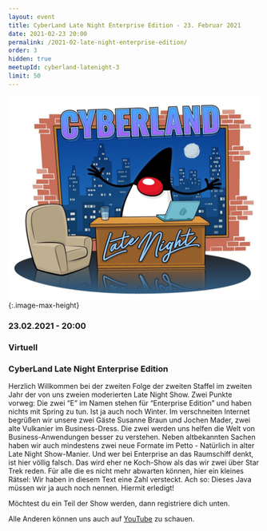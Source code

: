 ```yaml
---
layout: event
title: CyberLand Late Night Enterprise Edition - 23. Februar 2021
date: 2021-02-23 20:00
permalink: /2021-02-late-night-enterprise-edition/
order: 3
hidden: true
meetupId: cyberland-latenight-3
limit: 50
---
```


![Logo](/assets/logo/cyberland-Late-Night.jpg){:.image-max-height}

### <i class="fas fa-lg fa-calendar"></i> 23.02.2021 - 20:00

### <i class="fas fa-lg fa-globe"></i> Virtuell

### <i class="fas fa-lg fa-tv"></i> CyberLand Late Night Enterprise Edition

Herzlich Willkommen bei der zweiten Folge der zweiten Staffel im zweiten Jahr der von uns zweien moderierten Late Night Show. Zwei Punkte vorweg: Die zwei “E” im Namen stehen für “Enterprise Edition” und haben nichts mit Spring zu tun. Ist ja auch noch Winter. Im verschneiten Internet begrüßen wir unsere zwei Gäste Susanne Braun und Jochen Mader, zwei alte Vulkanier im Business-Dress. Die zwei werden uns helfen die Welt von Business-Anwendungen besser zu verstehen. Neben altbekannten Sachen haben wir auch mindestens zwei neue Formate im Petto - Natürlich in alter Late Night Show-Manier. Und wer bei Enterprise an das Raumschiff denkt, ist hier völlig falsch. Das wird eher ne Koch-Show als das wir zwei über Star Trek reden. Für alle die es nicht mehr abwarten können, hier ein kleines Rätsel: Wir haben in diesem Text eine Zahl versteckt. Ach so: Dieses Java müssen wir ja auch noch nennen. Hiermit erledigt!

Möchtest du ein Teil der Show werden, dann registriere dich unten.

Alle Anderen können uns auch auf [YouTube](https://youtu.be/pl3w8BYm2ec) zu schauen.
